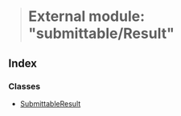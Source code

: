 > # External module: "submittable/Result"

## Index

### Classes

* [SubmittableResult](../classes/_submittable_result_.submittableresult.md)